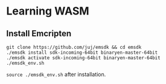 # Learning WASM

## Install Emcripten

```
git clone https://github.com/juj/emsdk && cd emsdk 
./emsdk install sdk-incoming-64bit binaryen-master-64bit 
./emsdk activate sdk-incoming-64bit binaryen-master-64bit
./emsdk_env.sh
```

`source ./emsdk_env.sh` after installation.
